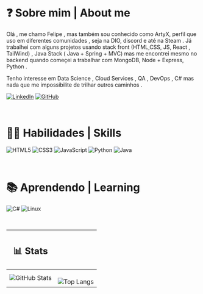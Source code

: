 # ❓ Sobre mim | About me  #

Olá , me chamo Felipe , mas também sou conhecido como ArtyX, perfil que uso em diferentes comunidades , seja na DIO, discord e até na Steam . Já trabalhei com alguns projetos usando stack front (HTML,CSS, JS, React , TailWind) , Java Stack ( Java + Spring + MVC)  mas me encontrei mesmo no backend quando começei a trabalhar com MongoDB, Node + Express, Python .

 Tenho interesse em Data Science , Cloud Services , QA , DevOps , C# mas nada que me impossibilite de trilhar outros caminhos .

[![LinkedIn](https://img.shields.io/badge/LinkedIn-000?style=for-the-badge&logo=linkedin&logoColor=0E76A8)](https://www.linkedin.com/in/felipe-e-cardoso/)
[![GitHub](https://img.shields.io/badge/GitHub-000?style=for-the-badge&logo=github&logoColor=white)](https://github.com/ArtyX7)

<br>

# 💪🏻 Habilidades | Skills

![HTML5](https://img.shields.io/badge/HTML5-000?style=for-the-badge&logo=html5)
![CSS3](https://img.shields.io/badge/CSS3-000?style=for-the-badge&logo=css3&logoColor=264CE4)
![JavaScript](https://img.shields.io/badge/JavaScript-000?style=for-the-badge&logo=javascript)
![Python](https://img.shields.io/badge/Python-000?style=for-the-badge&logo=python) 
![Java](https://img.shields.io/badge/Java-000?style=for-the-badge&logo=java)

<br>

# 📚 Aprendendo | Learning
  
![C#](https://img.shields.io/badge/C%23-000?style=for-the-badge&logo=c-sharp&logoColor=823085)
![Linux](https://img.shields.io/badge/Linux-000?style=for-the-badge&logo=linux&logoColor=FCC624)


<br> 

 | <h2> 📊 Stats </h2> ||
 |---|---|
 |![GitHub Stats](https://github-readme-stats.vercel.app/api?username=artyX7&theme=transparent&bg_color=000&border_color=30A3DC&show_icons=true&icon_color=30A3DC&title_color=E94D5F&text_color=FFF)| <br>![Top Langs](https://github-readme-stats-git-masterrstaa-rickstaa.vercel.app/api/top-langs/?username=ArtyX7&bg_color=000&border_color=30A3DC&title_color=E94D5F&text_color=FFF) |   
 